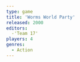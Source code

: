 ```yaml
---
type: game
title: 'Worms World Party'
released: 2000
editors: 
  -'Team 17'
players: 4
genres:
  - Action
---
```

